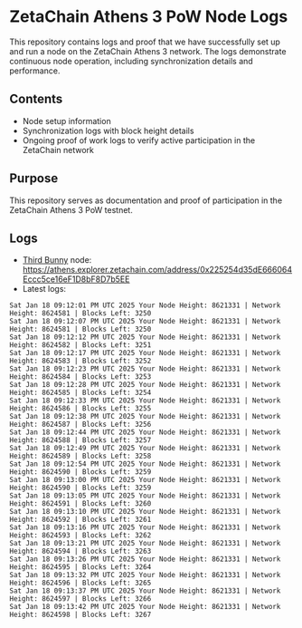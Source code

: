# ZetaChain Athens 3 PoW Node Logs
This repository contains logs and proof that we have successfully set up and run a node on the ZetaChain Athens 3 network. The logs demonstrate continuous node operation, including synchronization details and performance.

## Contents
- Node setup information
- Synchronization logs with block height details
- Ongoing proof of work logs to verify active participation in the ZetaChain network

## Purpose
This repository serves as documentation and proof of participation in the ZetaChain Athens 3 PoW testnet.

## Logs

- [Third Bunny](https://thirdbunny.xyz/) node: https://athens.explorer.zetachain.com/address/0x225254d35dE666064Eccc5ce16eF1D8bF8D7b5EE
- Latest logs:
```
Sat Jan 18 09:12:01 PM UTC 2025 Your Node Height: 8621331 | Network Height: 8624581 | Blocks Left: 3250
Sat Jan 18 09:12:07 PM UTC 2025 Your Node Height: 8621331 | Network Height: 8624581 | Blocks Left: 3250
Sat Jan 18 09:12:12 PM UTC 2025 Your Node Height: 8621331 | Network Height: 8624582 | Blocks Left: 3251
Sat Jan 18 09:12:17 PM UTC 2025 Your Node Height: 8621331 | Network Height: 8624583 | Blocks Left: 3252
Sat Jan 18 09:12:23 PM UTC 2025 Your Node Height: 8621331 | Network Height: 8624584 | Blocks Left: 3253
Sat Jan 18 09:12:28 PM UTC 2025 Your Node Height: 8621331 | Network Height: 8624585 | Blocks Left: 3254
Sat Jan 18 09:12:33 PM UTC 2025 Your Node Height: 8621331 | Network Height: 8624586 | Blocks Left: 3255
Sat Jan 18 09:12:38 PM UTC 2025 Your Node Height: 8621331 | Network Height: 8624587 | Blocks Left: 3256
Sat Jan 18 09:12:44 PM UTC 2025 Your Node Height: 8621331 | Network Height: 8624588 | Blocks Left: 3257
Sat Jan 18 09:12:49 PM UTC 2025 Your Node Height: 8621331 | Network Height: 8624589 | Blocks Left: 3258
Sat Jan 18 09:12:54 PM UTC 2025 Your Node Height: 8621331 | Network Height: 8624590 | Blocks Left: 3259
Sat Jan 18 09:13:00 PM UTC 2025 Your Node Height: 8621331 | Network Height: 8624590 | Blocks Left: 3259
Sat Jan 18 09:13:05 PM UTC 2025 Your Node Height: 8621331 | Network Height: 8624591 | Blocks Left: 3260
Sat Jan 18 09:13:10 PM UTC 2025 Your Node Height: 8621331 | Network Height: 8624592 | Blocks Left: 3261
Sat Jan 18 09:13:16 PM UTC 2025 Your Node Height: 8621331 | Network Height: 8624593 | Blocks Left: 3262
Sat Jan 18 09:13:21 PM UTC 2025 Your Node Height: 8621331 | Network Height: 8624594 | Blocks Left: 3263
Sat Jan 18 09:13:26 PM UTC 2025 Your Node Height: 8621331 | Network Height: 8624595 | Blocks Left: 3264
Sat Jan 18 09:13:32 PM UTC 2025 Your Node Height: 8621331 | Network Height: 8624596 | Blocks Left: 3265
Sat Jan 18 09:13:37 PM UTC 2025 Your Node Height: 8621331 | Network Height: 8624597 | Blocks Left: 3266
Sat Jan 18 09:13:42 PM UTC 2025 Your Node Height: 8621331 | Network Height: 8624598 | Blocks Left: 3267
```
